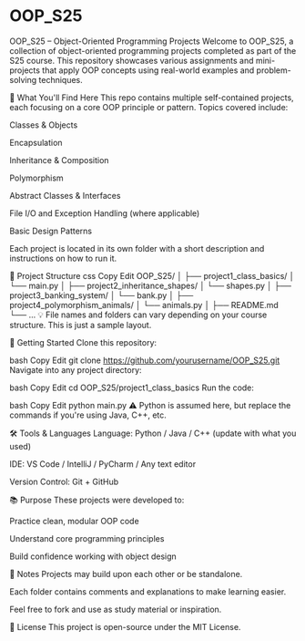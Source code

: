 # OOP_S25

OOP_S25 – Object-Oriented Programming Projects
Welcome to OOP_S25, a collection of object-oriented programming projects completed as part of the S25 course. This repository showcases various assignments and mini-projects that apply OOP concepts using real-world examples and problem-solving techniques.

🧠 What You'll Find Here
This repo contains multiple self-contained projects, each focusing on a core OOP principle or pattern. Topics covered include:

Classes & Objects

Encapsulation

Inheritance & Composition

Polymorphism

Abstract Classes & Interfaces

File I/O and Exception Handling (where applicable)

Basic Design Patterns

Each project is located in its own folder with a short description and instructions on how to run it.

📁 Project Structure
css
Copy
Edit
OOP_S25/
│
├── project1_class_basics/
│   └── main.py
│
├── project2_inheritance_shapes/
│   └── shapes.py
│
├── project3_banking_system/
│   └── bank.py
│
├── project4_polymorphism_animals/
│   └── animals.py
│
├── README.md
└── ...
💡 File names and folders can vary depending on your course structure. This is just a sample layout.

🚀 Getting Started
Clone this repository:

bash
Copy
Edit
git clone https://github.com/yourusername/OOP_S25.git
Navigate into any project directory:

bash
Copy
Edit
cd OOP_S25/project1_class_basics
Run the code:

bash
Copy
Edit
python main.py
⚠️ Python is assumed here, but replace the commands if you're using Java, C++, etc.

🛠 Tools & Languages
Language: Python / Java / C++ (update with what you used)

IDE: VS Code / IntelliJ / PyCharm / Any text editor

Version Control: Git + GitHub

📚 Purpose
These projects were developed to:

Practice clean, modular OOP code

Understand core programming principles

Build confidence working with object design

📌 Notes
Projects may build upon each other or be standalone.

Each folder contains comments and explanations to make learning easier.

Feel free to fork and use as study material or inspiration.

📄 License
This project is open-source under the MIT License.
